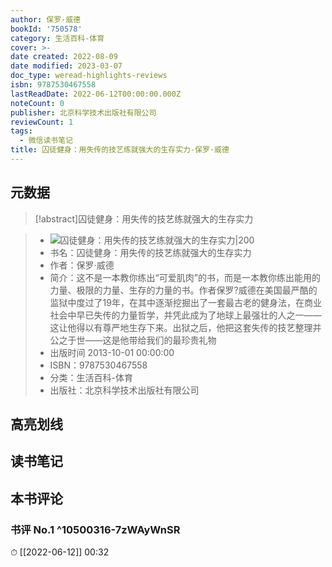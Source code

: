 ```yaml
---
author: 保罗·威德
bookId: '750578'
category: 生活百科-体育
cover: >-
date created: 2022-08-09
date modified: 2023-03-07
doc_type: weread-highlights-reviews
isbn: 9787530467558
lastReadDate: 2022-06-12T00:00:00.000Z
noteCount: 0
publisher: 北京科学技术出版社有限公司
reviewCount: 1
tags:
  - 微信读书笔记
title: 囚徒健身：用失传的技艺练就强大的生存实力-保罗·威德
---
```


## 元数据

>[!abstract]囚徒健身：用失传的技艺练就强大的生存实力

> - ![囚徒健身：用失传的技艺练就强大的生存实力|200](https://wfqqreader-1252317822.image.myqcloud.com/cover/578/750578/t7_750578.jpg)
> - 书名：囚徒健身：用失传的技艺练就强大的生存实力
> - 作者：保罗·威德
> - 简介：这不是一本教你练出“可爱肌肉”的书，而是一本教你练出能用的力量、极限的力量、生存的力量的书。作者保罗?威德在美国最严酷的监狱中度过了19年，在其中逐渐挖掘出了一套最古老的健身法，在商业社会中早已失传的力量哲学，并凭此成为了地球上最强壮的人之一——这让他得以有尊严地生存下来。出狱之后，他把这套失传的技艺整理并公之于世——这是他带给我们的最珍贵礼物
> - 出版时间 2013-10-01 00:00:00
> - ISBN：9787530467558
> - 分类：生活百科-体育
> - 出版社：北京科学技术出版社有限公司

## 高亮划线

## 读书笔记

## 本书评论

### 书评 No.1 ^10500316-7zWAyWnSR

⏱ [[2022-06-12]] 00:32
